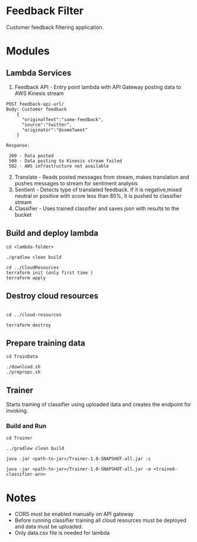 # Feedback Filter

Customer feedback filtering application.


# Modules

## Lambda Services

1. Feedback API -  Entry point lambda with API Gateway posting data to AWS Kinesis stream
```
POST feedback-api-url/
Body: Customer feedback 
    {
      "originalText":"some-feedback",
      "source":"twitter",
      "originator":"@someTweet" 
    }

Response: 
 
 200 - Data posted
 500 - Data posting to Kinesis stream failed
 502 - AWS infrastructure not available 
``` 

2. Translate - Reads posted messages from stream, makes translation and pushes messages to stream for sentiment analysis
3. Sentient -  Detects type of translated feedback. If it is negative,mixed neutral or positive with score less than 85%, it is pushed to classifier stream
4. Classifier - Uses trained classifier and saves json with results to the bucket
## Build and deploy lambda

```
cd <lambda-folder>

./gradlew clean build

cd ../CloudResources
terraform init (only first time )
terraform apply
```

## Destroy cloud resources
```

cd ../cloud-resources

terraform destroy
```

## Prepare training data
```
cd TrainData

./download.sh
./prepropc.sh
```

## Trainer
Starts training of classifier using uploaded data and creates the endpoint for invoking.

### Build and Run 
```
cd Trainer

../gradlew clean build

java -jar <path-to-jar>/Trainer-1.0-SNAPSHOT-all.jar -c 

java -jar <path-to-jar>/Trainer-1.0-SNAPSHOT-all.jar -e <trained-classifier-arn> 

```

# Notes
- CORS must be enabled manually on API gateway
- Before running classifier training all cloud resources must be deployed and data must be uploaded. 
- Only data.csv file is needed for lambda
